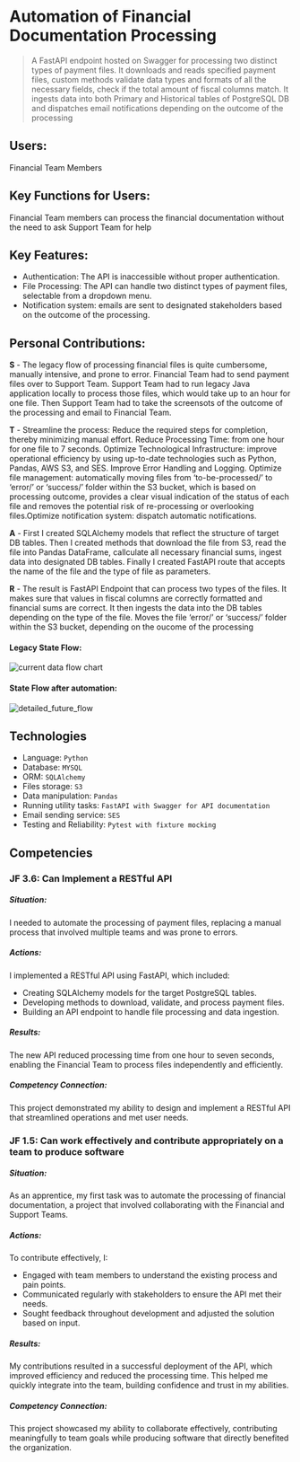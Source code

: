 <h1>Automation of Financial Documentation Processing</h1> 

> A FastAPI endpoint hosted on Swagger for processing two distinct types of payment files. It downloads and reads specified payment files, custom methods validate data types and formats of all the necessary fields, check if the total amount of fiscal columns match. It ingests data into both Primary and Historical tables of PostgreSQL DB and dispatches email notifications depending on the outcome of the processing

## Users:
Financial Team Members

## Key Functions for Users:
Financial Team members can process the financial documentation without the need to ask Support Team for help

## Key Features:
- Authentication: The API is inaccessible without proper authentication.
- File Processing: The API can handle two distinct types of payment files, selectable from a dropdown menu.
- Notification system: emails are sent to designated stakeholders based on the outcome of the processing.

## Personal Contributions:

**S** - The legacy flow of processing financial files is quite cumbersome, manually intensive, and prone to error. Financial Team had to send payment files over to Support Team. Support Team had to run legacy Java application locally to process those files, which would take up to an hour for one file. Then Support Team had to take the screensots of the outcome of the processing and email to Financial Team.
    
**T** - Streamline the process: Reduce the required steps for completion, thereby minimizing manual effort. Reduce Processing Time: from one hour for one file to 7 seconds. Optimize Technological Infrastructure: improve operational efficiency by using up-to-date technologies such as Python, Pandas, AWS S3, and SES. Improve Error Handling and Logging. Optimize file management: automatically moving files from ‘to-be-processed/’ to ‘error/’ or ‘success/’ folder within the S3 bucket, which is based on processing outcome, provides a clear visual indication of the status of each file and removes the potential risk of re-processing or overlooking files.Optimize notification system: dispatch automatic notifications.

**A** - First I created SQLAlchemy models that reflect the structure of target DB tables. Then I created methods that download the file from S3, read the file into Pandas DataFrame, callculate all necessary financial sums, ingest data into designated DB tables. Finally I created FastAPI route that accepts the name of the file and the type of file as parameters.

**R** - The result is FastAPI Endpoint that can process two types of the files. It makes sure that values in fiscal columns are correctly formatted and financial sums are correct. It then ingests the data into the DB tables depending on the type of the file. Moves the file ‘error/’ or ‘success/’ folder within the S3 bucket, depending on the oucome of the processing 

#### Legacy State Flow:

![current data flow chart](https://github.com/valeriaharmash/automation_project/assets/116832016/d48db7fa-0f5d-4f6f-b82e-407d6746996f)

#### State Flow after automation:

![detailed_future_flow](https://github.com/valeriaharmash/automation_project/assets/116832016/ab20f452-58a9-4118-b65b-4057fa13264a)



## Technologies

- Language: `Python`
- Database: `MYSQL`
- ORM: `SQLAlchemy`
- Files storage: `S3`
- Data manipulation: `Pandas`
- Running utility tasks: `FastAPI with Swagger for API documentation`
- Email sending service: `SES`
- Testing and Reliability: `Pytest with fixture mocking`

## Competencies

### JF 3.6: Can Implement a RESTful API
##### Situation:
I needed to automate the processing of payment files, replacing a manual process that involved multiple teams and was prone to errors.
##### Actions:
I implemented a RESTful API using FastAPI, which included:
- Creating SQLAlchemy models for the target PostgreSQL tables.
- Developing methods to download, validate, and process payment files.
- Building an API endpoint to handle file processing and data ingestion.
##### Results:
The new API reduced processing time from one hour to seven seconds, enabling the Financial Team to process files independently and efficiently.
##### Competency Connection:
This project demonstrated my ability to design and implement a RESTful API that streamlined operations and met user needs.

### JF 1.5: Can work effectively and contribute appropriately on a team to produce software 
##### Situation:
As an apprentice, my first task was to automate the processing of financial documentation, a project that involved collaborating with the Financial and Support Teams.
##### Actions:
To contribute effectively, I:
- Engaged with team members to understand the existing process and pain points.
- Communicated regularly with stakeholders to ensure the API met their needs.
- Sought feedback throughout development and adjusted the solution based on input.
##### Results:
My contributions resulted in a successful deployment of the API, which improved efficiency and reduced the processing time. This helped me quickly integrate into the team, building confidence and trust in my abilities.
##### Competency Connection:
This project showcased my ability to collaborate effectively, contributing meaningfully to team goals while producing software that directly benefited the organization.
